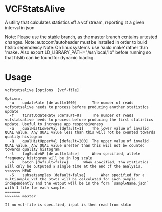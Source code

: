 VCFStatsAlive
=============

A utility that calculates statistics off a vcf stream, reporting at a given
interval in json

Note: Please use the stable branch, as the master branch contains untested changes.
Note: autoconf/autoheader must be installed in order to build htslib dependency
Note: On linux systems, use 'sudo make' rather than 'make'. Also export LD_LIBRARY_PATH="/usr/local/lib" before
running so that htslib can be found for dynamic loading.

Usage
=====

```
vcfstatsalive [options] [vcf-file]

Options:
  -u	updateRate [default=1000]		The number of reads vcfstatsalive needs to process before producing another statistics update
  -f	firstUpdateRate [default=0]		The number of reads vcfstatsalive needs to process before producing the first statistics update. Useful to increase app responsiveness
  -q	qualHistLowerVal [default=1]	The lower value of invalid QUAL value. Any QUAL value less than this will not be counted towards quality histogram
  -Q	qualHistUpperVal [default=200]	The upper value of invalid QUAL value. Any QUAL value greater than this will not be counted towards quality histogram
  -l	logScaleAF [default=false]	    When specified, allele frequency histogram will be in log scale
  -b	batch [default=false]	    When specified, the statistics will only be outputed a single time at the end of the analysis.
<<<<<<< HEAD
  -S	subsetsamples [default=false]	    When specified for a multisample vcf the stats will be calculated for each sample independently and the output will be in the form `sampleName.json` with 1 file for each sample.
=======
>>>>>>> master

If no vcf-file is specified, input is then read from stdin
```
